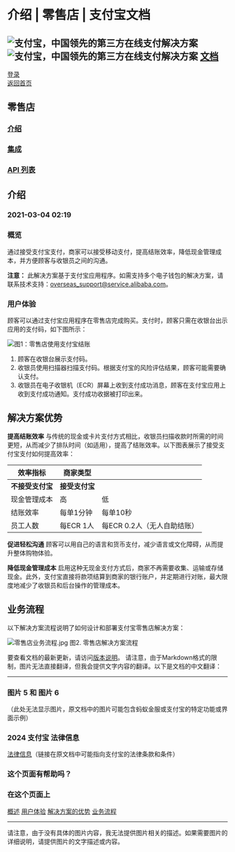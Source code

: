 # 介绍 | 零售店 | 支付宝文档
## ![支付宝，中国领先的第三方在线支付解决方案](https://ac.alipay.com/storage/2024/3/26/d66c43c0-440d-4c97-9976-f2028a2c8c5e.svg) ![支付宝，中国领先的第三方在线支付解决方案](https://ac.alipay.com/storage/2024/3/26/a48bd336-aea0-4f16-bf83-616eacbb4434.svg) [文档](/docs/)
[登录](https://global.alipay.com/ilogin/account_login.htm?goto=https%3A%2F%2Fglobal.alipay.com%2Fdocs%2Fac%2Fretailstore%2Fintro)  
[返回首页](../../)  
## 零售店
### [介绍](/docs/ac/retailstore/intro)  
### [集成](/docs/ac/retailstore/integration)  
### [API 列表](/docs/ac/retailstore/api)  
## 介绍
### 2021-03-04 02:19
### 概览
通过接受支付宝支付，商家可以接受移动支付，提高结账效率，降低现金管理成本，并方便顾客与收银员之间的沟通。

**注意：**
此解决方案基于支付宝应用程序。如需支持多个电子钱包的解决方案，请联系技术支持：[overseas\_support@service.alibaba.com](mailto:overseas_support@service.alibaba.com)。

### 用户体验
顾客可以通过支付宝应用程序在零售店完成购买。支付时，顾客只需在收银台出示应用的支付码，如下图所示：

![图1：零售店使用支付宝结账](https://cdn.nlark.com/lark/0/2018/png/65509/1545367271663-9d11ea5c-4bc4-451a-9fdb-ae572e77572b.png)

1. 顾客在收银台展示支付码。
2. 收银员使用扫描器扫描支付码。根据支付宝的风险评估结果，顾客可能需要确认支付。
3. 收银员在电子收银机（ECR）屏幕上收到支付成功消息，顾客在支付宝应用上收到支付成功通知。支付成功收据被打印出来。

解决方案优势
-----------------

**提高结账效率**
与传统的现金或卡片支付方式相比，收银员扫描收款时所需的时间更短，从而减少了排队时间（如适用），提高了结账效率。以下图表展示了接受支付宝支付如何提高效率：

| **效率指标** | **商家类型** | |
| --- | --- | --- |
| **不接受支付宝** | **接受支付宝** |
| 现金管理成本 | 高 | 低 |
| 结账效率 | 每单1分钟 | 每单10秒 |
| 员工人数 | 每ECR 1人 | 每ECR 0.2人（无人自助结账） |

**促进轻松沟通**
顾客可以用自己的语言和货币支付，减少语言或文化障碍，从而提升整体购物体验。

**降低现金管理成本**
启用这种无现金支付方式后，商家不再需要收集、运输或存储现金。此外，支付宝直接将款项结算到商家的银行账户，并定期进行对账，最大限度地减少了收银员和后台操作的管理成本。

业务流程
------------

以下解决方案流程说明了如何设计和部署支付宝零售店解决方案：

![零售店业务流程.jpg](https://cdn.nlark.com/yuque/0/2020/jpeg/561635/1587547897918-44c18734-38a2-4ff6-b44b-844a5461d329.jpeg)
图2. 零售店解决方案流程

要查看文档的最新更新，请访问[版本说明](https://global.alipay.com/docs/releasenotes)。
请注意，由于Markdown格式的限制，图片无法直接翻译，但我会提供文字内容的翻译。以下是文档的中文翻译：

---

### 图片 5 和 图片 6
（此处无法显示图片，原文档中的图片可能包含蚂蚁金服或支付宝的特定功能或界面示例）

### 2024 支付宝 法律信息
[法律信息](https://global.alipay.com/docs/ac/platform/membership)（链接在原文档中可能指向支付宝的法律条款和条件）

### 这个页面有帮助吗？
### 在这个页面上
[概述](#Overview "概述")
[用户体验](#3fda4231 "用户体验")
[解决方案的优势](#9b310d10 "解决方案的优势")
[业务流程](#9951fa3e "业务流程")

---

请注意，由于没有具体的图片内容，我无法提供图片相关的描述。如果需要图片的详细说明，请提供图片的文字描述或内容。